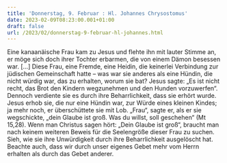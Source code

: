```yaml
---
title: 'Donnerstag, 9. Februar : Hl. Johannes Chrysostomus'
date: 2023-02-09T08:23:00.001+01:00
draft: false
url: /2023/02/donnerstag-9-februar-hl-johannes.html
---
```


Eine kanaanäische Frau kam zu Jesus und flehte ihn mit lauter Stimme an, er möge sich doch ihrer Tochter erbarmen, die von einem Dämon besessen war. \[…\] Diese Frau, eine Fremde, eine Heidin, die keinerlei Verbindung zur jüdischen Gemeinschaft hatte – was war sie anderes als eine Hündin, die nicht würdig war, das zu erhalten, worum sie bat? Jesus sagte: „Es ist nicht recht, das Brot den Kindern wegzunehmen und den Hunden vorzuwerfen“. Dennoch verdiente sie es durch ihre Beharrlichkeit, dass sie erhört wurde. Jesus erhob sie, die nur eine Hündin war, zur Würde eines kleinen Kindes; ja mehr noch, er überschüttete sie mit Lob. „Frau“, sagte er, als er sie wegschickte, „dein Glaube ist groß. Was du willst, soll geschehen“ (Mt 15,28). Wenn man Christus sagen hört: „Dein Glaube ist groß“, braucht man nach keinem weiteren Beweis für die Seelengröße dieser Frau zu suchen. Sieh, wie sie ihre Unwürdigkeit durch ihre Beharrlichkeit ausgelöscht hat. Beachte auch, dass wir durch unser eigenes Gebet mehr vom Herrn erhalten als durch das Gebet anderer.